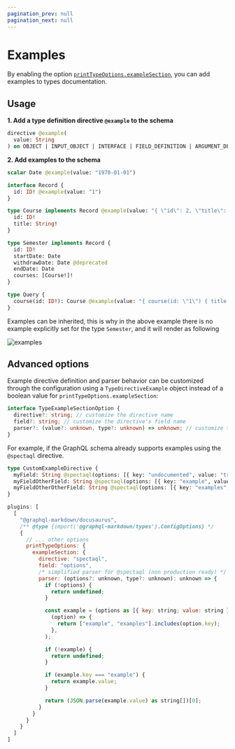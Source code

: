 ```yaml
---
pagination_prev: null
pagination_next: null
---
```


# Examples

By enabling the option [`printTypeOptions.exampleSection`](/docs/settings#printtypeoptions), you can add examples to types documentation.

## Usage

**1. Add a type definition directive `@example` to the schema**

  ```graphql
  directive @example(
    value: String
  ) on OBJECT | INPUT_OBJECT | INTERFACE | FIELD_DEFINITION | ARGUMENT_DEFINITION | SCALAR
  ```

**2. Add examples to the schema**

  ```graphql
  scalar Date @example(value: "1970-01-01")

  interface Record {
    id: ID! @example(value: "1")
  }

  type Course implements Record @example(value: "{ \"id\": 2, \"title\": \"GraphQL\" }") {
    id: ID!
    title: String!
  } 

  type Semester implements Record {
    id: ID!
    startDate: Date
    withdrawDate: Date @deprecated
    endDate: Date
    courses: [Course!]!
  }

  type Query {
    course(id: ID!): Course @example(value: "{ course(id: \"1\") { title } }")
  }
  ```

Examples can be inherited, this is why in the above example there is no example explicitly set for the type `Semester`, and it will render as following

![examples](/img/docs/examples.png)

## Advanced options

Example directive definition and parser behavior can be customized through the configuration using a `TypeDirectiveExample` object instead of a boolean value for `printTypeOptions.exampleSection`:

```ts
interface TypeExampleSectionOption {
  directive?: string; // customize the directive name
  field?: string; // customize the directive's field name
  parser?: (value?: unknown, type?: unknown) => unknown; // customize the field's value parsing
}
```

For example, if the GraphQL schema already supports examples using the `@spectaql` directive.

```graphql
type CustomExampleDirective {
  myField: String @spectaql(options: [{ key: "undocumented", value: "true" }])
  myFieldOtherField: String @spectaql(options: [{ key: "example", value: "An Example from the Directive" }])
  myFieldOtherOtherField: String @spectaql(options: [{ key: "examples", value: "[\"Example 1 from the Directive\", \"Example 2 from the Directive\"]" }])
}
```

```js title="docusaurus.config.js"
plugins: [
  [
    "@graphql-markdown/docusaurus",
    /** @type {import('@graphql-markdown/types').ConfigOptions} */
    {
      // ... other options
      printTypeOptions: {
        exampleSection: {
          directive: "spectaql",
          field: "options",
          /* simplified parser for @spectaql (non production ready) */
          parser: (options?: unknown, type?: unknown): unknown => {
            if (!options) {
              return undefined;
            }

            const example = (options as [{ key: string; value: string }]).find(
              (option) => {
                return ["example", "examples"].includes(option.key);
              },
            );

            if (!example) {
              return undefined;
            }

            if (example.key === "example") {
              return example.value;
            }

            return (JSON.parse(example.value) as string[])[0];
          }
        }
      }
    }
  ]
]
```
